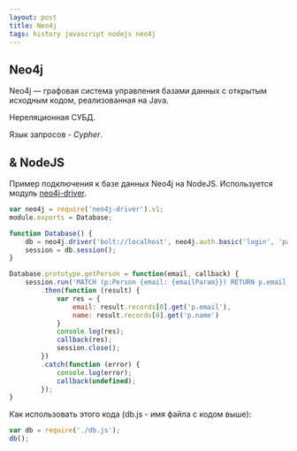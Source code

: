 ```yaml
---
layout: post
title: Neo4j
tags: history javascript nodejs neo4j
---
```

## Neo4j
Neo4j — графовая система управления базами данных с открытым исходным кодом, реализованная на Java. 

Нереляционная СУБД.

Язык запросов - *Cypher*.

## & NodeJS
Пример подключения к базе данных Neo4j на NodeJS. Используется модуль
[neo4j-driver](https://github.com/neo4j/neo4j-javascript-driver).

```javascript
var neo4j = require('neo4j-driver').v1;
module.exports = Database;

function Database() {
	db = neo4j.driver('bolt://localhost', neo4j.auth.basic('login', 'password'));
	session = db.session();
}

Database.prototype.getPerson = function(email, callback) {
	session.run('MATCH (p:Person {email: {emailParam}}) RETURN p.email, p.name', {emailParam: email})			
		.then(function (result) {
			var res = { 
				email: result.records[0].get('p.email'),
				name: result.records[0].get('p.name') 				
			}
			console.log(res);
			callback(res);
			session.close();
		})
		.catch(function (error) {
			console.log(error);
			callback(undefined);	
		});
}
```

Как использовать этого кода (db.js - имя файла с кодом выше):

```javascript
var db = require('./db.js');
db();
```